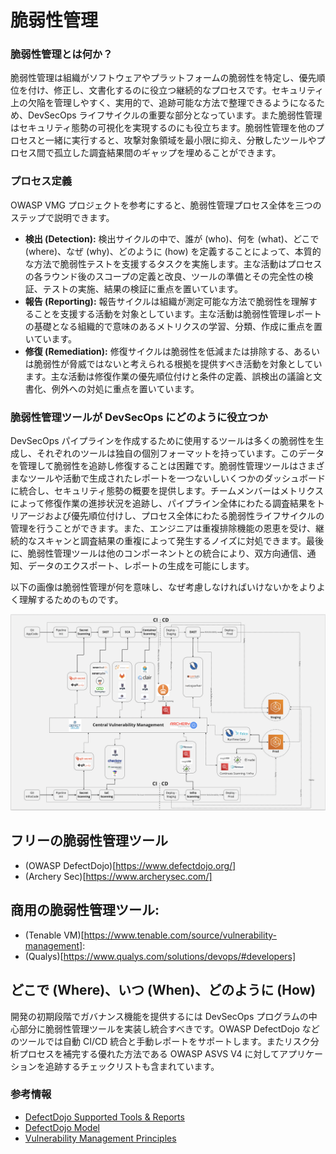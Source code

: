# 脆弱性管理

### 脆弱性管理とは何か？
脆弱性管理は組織がソフトウェアやプラットフォームの脆弱性を特定し、優先順位を付け、修正し、文書化するのに役立つ継続的なプロセスです。セキュリティ上の欠陥を管理しやすく、実用的で、追跡可能な方法で整理できるようになるため、DevSecOps ライフサイクルの重要な部分となっています。また脆弱性管理はセキュリティ態勢の可視化を実現するのにも役立ちます。脆弱性管理を他のプロセスと一緒に実行すると、攻撃対象領域を最小限に抑え、分散したツールやプロセス間で孤立した調査結果間のギャップを埋めることができます。

### プロセス定義

OWASP VMG プロジェクトを参考にすると、脆弱性管理プロセス全体を三つのステップで説明できます。

* **検出 (Detection):** 検出サイクルの中で、誰が (who)、何を (what)、どこで (where)、なぜ (why)、どのように (how) を定義することによって、本質的な方法で脆弱性テストを支援するタスクを実施します。主な活動はプロセスの各ラウンド後のスコープの定義と改良、ツールの準備とその完全性の検証、テストの実施、結果の検証に重点を置いています。
* **報告 (Reporting):** 報告サイクルは組織が測定可能な方法で脆弱性を理解することを支援する活動を対象としています。主な活動は脆弱性管理レポートの基礎となる組織的で意味のあるメトリクスの学習、分類、作成に重点を置いています。
* **修復 (Remediation):** 修復サイクルは脆弱性を低減または排除する、あるいは脆弱性が脅威ではないと考えられる根拠を提供すべき活動を対象としています。主な活動は修復作業の優先順位付けと条件の定義、誤検出の議論と文書化、例外への対処に重点を置いています。

### 脆弱性管理ツールが DevSecOps にどのように役立つか
DevSecOps パイプラインを作成するために使用するツールは多くの脆弱性を生成し、それぞれのツールは独自の個別フォーマットを持っています。このデータを管理して脆弱性を追跡し修復することは困難です。脆弱性管理ツールはさまざまなツールや活動で生成されたレポートを一つないしいくつかのダッシュボードに統合し、セキュリティ態勢の概要を提供します。チームメンバーはメトリクスによって修復作業の進捗状況を追跡し、パイプライン全体にわたる調査結果をトリアージおよび優先順位付けし、プロセス全体にわたる脆弱性ライフサイクルの管理を行うことができます。また、エンジニアは重複排除機能の恩恵を受け、継続的なスキャンと調査結果の重複によって発生するノイズに対処できます。最後に、脆弱性管理ツールは他のコンポーネントとの統合により、双方向通信、通知、データのエクスポート、レポートの生成を可能にします。

以下の画像は脆弱性管理が何を意味し、なぜ考慮しなければいけないかをよりよく理解するためのものです。

![VM Inside Pipeline](/document/assets/images/Pipeline-view.png)

## フリーの脆弱性管理ツール

- (OWASP DefectDojo)[https://www.defectdojo.org/]
- (Archery Sec)[https://www.archerysec.com/]

## 商用の脆弱性管理ツール:

- (Tenable VM)[https://www.tenable.com/source/vulnerability-management]:
- (Qualys)[https://www.qualys.com/solutions/devops/#developers]
 

## どこで (Where)、いつ (When)、どのように (How)

開発の初期段階でガバナンス機能を提供するには DevSecOps プログラムの中心部分に脆弱性管理ツールを実装し統合すべきです。OWASP DefectDojo などのツールでは自動 CI/CD 統合と手動レポートをサポートします。またリスク分析プロセスを補完する優れた方法である OWASP ASVS V4 に対してアプリケーションを追跡するチェックリストも含まれています。

### 参考情報

+ [DefectDojo Supported Tools & Reports](https://defectdojo.github.io/django-DefectDojo/integrations/parsers/)
+ [DefectDojo Model](https://defectdojo.github.io/django-DefectDojo/usage/models/)
+ [Vulnerability Management Principles](https://www.tenable.com/principles/vulnerability-management-principles)
